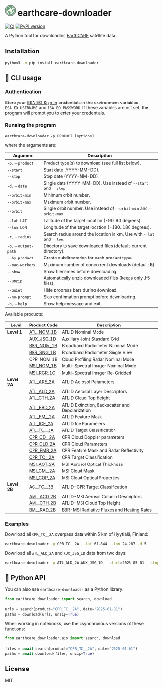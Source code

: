 # <img src="logo.png" width="35px"> earthcare-downloader

[![CI](https://github.com/actris-cloudnet/earthcare-downloader/actions/workflows/test.yml/badge.svg)](https://github.com/actris-cloudnet/earthcare-downloader/actions/workflows/test.yml)
[![PyPI version](https://badge.fury.io/py/earthcare-downloader.svg)](https://badge.fury.io/py/earthcare-downloader)

A Python tool for downloading [EarthCARE](https://earth.esa.int/eogateway/missions/earthcare) satellite data

## Installation

```bash
python3 -m pip install earthcare-downloader
```

## :penguin: CLI usage

### Authentication

Store your [ESA EO Sign In](https://eoiam-idp.eo.esa.int/) credentials in the environment variables `ESA_EO_USERNAME` and `ESA_EO_PASSWORD`.
If these variables are not set, the program will prompt you to enter your credentials.

### Running the program

```
earthcare-downloader -p PRODUCT [options]
```

where the arguments are:

| Argument              | Description                                                            |
| --------------------- | ---------------------------------------------------------------------- |
| `-p`, `--product`     | Product type(s) to download (see full list below).                     |
| `--start`             | Start date (YYYY-MM-DD).                                               |
| `--stop`              | Stop date (YYYY-MM-DD).                                                |
| `-d`, `--date`        | Single date (YYYY-MM-DD). Use instead of `--start` and `--stop`        |
| `--orbit-min`         | Minimum orbit number.                                                  |
| `--orbit-max`         | Maximum orbit number.                                                  |
| `--orbit`             | Single orbit number. Use instead of `--orbit-min` and `--orbit-max`    |
| `--lat LAT`           | Latitude of the target location (-90..90 degrees).                     |
| `--lon LON`           | Longitude of the target location (-180..180 degrees).                  |
| `-r`, `--radius`      | Search radius around the location in km. Use with `--lat` and `--lon`. |
| `-o`, `--output-path` | Directory to save downloaded files (default: current directory).       |
| `--by-product`        | Create subdirectories for each product type.                           |
| `--max-workers`       | Maximum number of concurrent downloads (default: **5**).               |
| `--show`              | Show filenames before downloading.                                     |
| `--unzip`             | Automatically unzip downloaded files (keeps only .h5 files).           |
| `--quiet`             | Hide progress bars during download.                                    |
| `--no-prompt`         | Skip confirmation prompt before downloading.                           |
| `-h`, `--help`        | Show help message and exit.                                            |

Available products:

| Level        | Product Code                                                                   | Description                                      |
| ------------ | ------------------------------------------------------------------------------ | ------------------------------------------------ |
| **Level 1**  | [ATL_NOM_1B](https://earthcarehandbook.earth.esa.int/catalogue/atl_nom_1b)     | ATLID Nominal Mode                               |
|              | [AUX_JSG_1D](https://earthcarehandbook.earth.esa.int/catalogue/aux_jsg_1d)     | Auxiliary Joint Standard Grid                    |
|              | [BBR_NOM_1B](https://earthcarehandbook.earth.esa.int/catalogue/bbr_nom_1b)     | Broadband Radiometer Nominal Mode                |
|              | [BBR_SNG_1B](https://earthcarehandbook.earth.esa.int/catalogue/bbr_sng_1b)     | Broadband Radiometer Single View                 |
|              | [CPR_NOM_1B](https://earthcarehandbook.earth.esa.int/catalogue/cpr_nom_1b)     | Cloud Profiling Radar Nominal Mode               |
|              | [MSI_NOM_1B](https://earthcarehandbook.earth.esa.int/catalogue/msi_nom_1b)     | Multi-Spectral Imager Nominal Mode               |
|              | [MSI_RGR_1C](https://earthcarehandbook.earth.esa.int/catalogue/msi_rgr_1c)     | Multi-Spectral Imager Re-Gridded                 |
| **Level 2A** | [ATL_ARE_2A](https://earthcarehandbook.earth.esa.int/catalogue/atl_aer_2a)     | ATLID Aerosol Parameters                         |
|              | [ATL_ALD_2A](https://earthcarehandbook.earth.esa.int/catalogue/atl_ald_2a)     | ATLID Aerosol Layer Descriptors                  |
|              | [ATL_CTH_2A](https://earthcarehandbook.earth.esa.int/catalogue/am__cth_2b)     | ATLID Cloud Top Height                           |
|              | [ATL_EBD_2A](https://earthcarehandbook.earth.esa.int/catalogue/atl_ebd_2a)     | ATLID Extinction, Backscatter and Depolarization |
|              | [ATL_FM\_\_2A](https://earthcarehandbook.earth.esa.int/catalogue/atl_fm__2a)   | ATLID Feature Mask                               |
|              | [ATL_ICE_2A](https://earthcarehandbook.earth.esa.int/catalogue/atl_ice_2a)     | ATLID Ice Parameters                             |
|              | [ATL_TC\_\_2A](https://earthcarehandbook.earth.esa.int/catalogue/ac__tc__2b)   | ATLID Target Classification                      |
|              | [CPR_CD\_\_2A](https://earthcarehandbook.earth.esa.int/catalogue/cpr_cd__2a)   | CPR Cloud Doppler parameters                     |
|              | [CPR_CLD_2A](https://earthcarehandbook.earth.esa.int/catalogue/cpr_cld_2a)     | CPR Cloud Parameters                             |
|              | [CPR_FMR_2A](https://earthcarehandbook.earth.esa.int/catalogue/cpr_fmr_2a)     | CPR Feature Mask and Radar Reflectivity          |
|              | [CPR_TC\_\_2A](https://earthcarehandbook.earth.esa.int/catalogue/cpr_tc__2a)   | CPR Target Classification                        |
|              | [MSI_AOT_2A](https://earthcarehandbook.earth.esa.int/catalogue/msi_aot_2a)     | MSI Aerosol Optical Thickness                    |
|              | [MSI_CM\_\_2A](https://earthcarehandbook.earth.esa.int/catalogue/msi_cm__2a)   | MSI Cloud Mask                                   |
|              | [MSI_COP_2A](https://earthcarehandbook.earth.esa.int/catalogue/msi_cop_2a)     | MSI Cloud Optical Properties                     |
| **Level 2B** | [AC\_\_TC\_\_2B](https://earthcarehandbook.earth.esa.int/catalogue/ac__tc__2b) | ATLID-CPR Target Classification                  |
|              | [AM\_\_ACD_2B](https://earthcarehandbook.earth.esa.int/catalogue/am__acd_2b)   | ATLID-MSI Aerosol Column Descriptors             |
|              | [AM\_\_CTH_2B](https://earthcarehandbook.earth.esa.int/catalogue/am__cth_2b)   | ATLID-MSI Cloud Top Height                       |
|              | [BM\_\_RAD_2B](https://earthcarehandbook.earth.esa.int/catalogue/bm__rad_2b)   | BBR-MSI Radiative Fluxes and Heating Rates       |

### Examples

Download all `CPR_TC__2A` overpass data within 5 km of Hyytiälä, Finland:

```bash
earthcare-downloader -p CPR_TC__2A --lat 61.844 --lon 24.287 -d 5
```

Download all `ATL_ALD_2A` and `AUX_JSG_1D` data from two days:

```bash
earthcare-downloader -p ATL_ALD_2A,AUX_JSG_1D --start=2025-05-01 --stop=2025-05-02
```

## :snake: Python API

You can also use `earthcare-downloader` as a Python library:

```python
from earthcare_downloader import search, download

urls = search(product="CPR_TC__2A", date="2025-01-01")
paths = download(urls, unzip=True)
```

When working in notebooks, use the asynchronous versions of these functions:

```python
from earthcare_downloader.aio import search, download

files = await search(product="CPR_TC__2A", date="2025-01-01")
paths = await download(files, unzip=True)
```

## License

MIT
